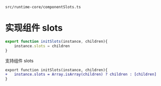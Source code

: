 `src/runtime-core/componentSlots.ts`

# 实现组件 slots

```ts
export function initSlots(instance, children){
	instance.slots = children
}
```

支持组件 slots
```diff
export function initSlots(instance, children){
+	instance.slots = Array.isArray(children) ? children : [children]
}
```